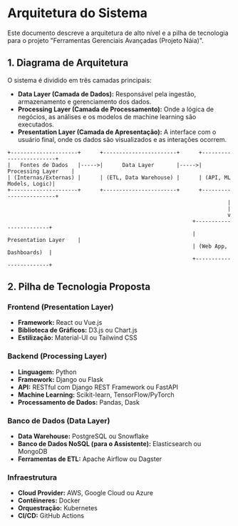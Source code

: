 # Arquitetura do Sistema

Este documento descreve a arquitetura de alto nível e a pilha de tecnologia para o projeto "Ferramentas Gerenciais Avançadas (Projeto Náia)".

## 1. Diagrama de Arquitetura

O sistema é dividido em três camadas principais:

*   **Data Layer (Camada de Dados):** Responsável pela ingestão, armazenamento e gerenciamento dos dados.
*   **Processing Layer (Camada de Processamento):** Onde a lógica de negócios, as análises e os modelos de machine learning são executados.
*   **Presentation Layer (Camada de Apresentação):** A interface com o usuário final, onde os dados são visualizados e as interações ocorrem.

```
+---------------------+      +-----------------------+      +------------------------+
|   Fontes de Dados   |----->|      Data Layer       |----->|    Processing Layer    |
| (Internas/Externas) |      | (ETL, Data Warehouse) |      | (API, ML Models, Logic)|
+---------------------+      +-----------------------+      +------------------------+
                                                                     |
                                                                     |
                                                                     v
                                                          +------------------------+
                                                          |  Presentation Layer    |
                                                          | (Web App, Dashboards)  |
                                                          +------------------------+
```

## 2. Pilha de Tecnologia Proposta

### Frontend (Presentation Layer)
*   **Framework:** React ou Vue.js
*   **Biblioteca de Gráficos:** D3.js ou Chart.js
*   **Estilização:** Material-UI ou Tailwind CSS

### Backend (Processing Layer)
*   **Linguagem:** Python
*   **Framework:** Django ou Flask
*   **API:** RESTful com Django REST Framework ou FastAPI
*   **Machine Learning:** Scikit-learn, TensorFlow/PyTorch
*   **Processamento de Dados:** Pandas, Dask

### Banco de Dados (Data Layer)
*   **Data Warehouse:** PostgreSQL ou Snowflake
*   **Banco de Dados NoSQL (para o Assistente):** Elasticsearch ou MongoDB
*   **Ferramentas de ETL:** Apache Airflow ou Dagster

### Infraestrutura
*   **Cloud Provider:** AWS, Google Cloud ou Azure
*   **Contêineres:** Docker
*   **Orquestração:** Kubernetes
*   **CI/CD:** GitHub Actions
